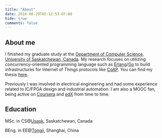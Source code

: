 ```yaml
---
title: "About"
date: 2018-08-29T05:12:53-07:00
hide: true
comments: false
---
```


## About me

I finished my graduate study at the [Department of Computer Science, University of Saskatchewan, Canada](https://www.cs.usask.ca). My research focuses on utilizing concurrency-oriented programming language such as [Erlang](https://www.erlang.org)/[Go](https://golang.org) to build infrastructures for Internet of Things protocols like [CoAP](https://coap.technology). You can find my thesis [here](https://harvest.usask.ca/handle/10388/9710).

Previously I was involved in electrical engineering and had some experience related to IC/FPGA design and industrial automation. I am also a MOOC fan, being active on [Coursera](https://www.coursera.org/) and [edX](https://www.edx.org) from time to time.

## Education

MSc. in CS@[Usask](https://www.usask.ca), Saskatchewan, Canada

BEng. in EE@[Tongji](https://en.tongji.edu.cn), Shanghai, China

